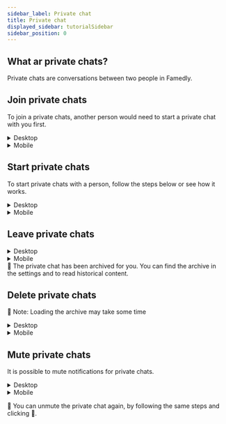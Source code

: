 ```yaml
---
sidebar_label: Private chat
title: Private chat
displayed_sidebar: tutorialSidebar
sidebar_position: 0
---
```


## What ar private chats?

Private chats are conversations between two people in Famedly.

## Join private chats

To join a private chats, another person would need to start a private chat with you first.

   
<details>
<summary>Desktop</summary>

1. You can only join private chats if you have received an invitation. 
2. All invitations can be found at the top of the chats list.
3. Click on the private chats you have been invited to.
4. Accept the invitation.

<aside>
    🚧 If you decline the invitation, you will have to ask the person again to stat a private chat with you, or you can start the private chat.
    
</aside>

</details>
    
   
<details>
<summary>Mobile</summary>

1. You can only join private chats if you have received an invitation. 
2. All invitations can be found at the top of the chats list.
3. Tap on the private chat you have been invited to.
4. Accept the invitation.

<aside>
    🚧 If you decline the invitation, you will have to ask the person again to stat a private chat with you, or you can start the private chat.
    
</aside>

</details>


## Start private chats

To start private chats with a person, follow the steps below or see how it works.

    
<details>
<summary>Desktop</summary>

1. Click on the Start Chat button in the top left corner.
2. Click on **Start Chat**.
3. Click on the person name you want to start a private chat with.
4. Click **Start Chat** or **Open Chat**

</details>

   
<details>
<summary>Mobile</summary>

1. Tap **Chats** at the bottom of the screen.
2. Tap the **+New** button at the bottom right of your screen.
3. Tap on the person name you want to start a private chat with.
4. Tap on **💬.**

</details>

## Leave private chats

    
<details>
<summary>Desktop</summary>

1. Click ℹ in the top right corner of a private chat’s screen to open the group details.
2. Click on **Leave Group**.
3. Click **Exit**.

</details>

    
<details>
<summary>Mobile</summary>

1. Tap the header of a private chat to open the privat chat details.
2. Tap **Exit Chat** at the bottom of the page.
3. Select **Yes**

</details>

<aside>
🚧 The private chat has been archived for you. You can find the archive in the settings and to read historical content.

</aside>

## Delete private chats

<aside>

🚧 Note: Loading the archive may take some time

</aside>
    
<details>
<summary>Desktop</summary>

1. Click on your **profile picture or name initials** to the right of the filter field to open the settings.
2. Click on **Archive**.
3. Click ☑ in the top right corner of the screen.
4. Select one or more private chats you want to delete.
5. Click 🗑.
6. Click **Yes.**

</details>

    
<details>
<summary>Mobile</summary>

1. Tap **Profile Picture or Name Initials** at the top right of the screen to open the settings.
2. Tap **Archive**.
3. Tap **Empty archive**.
4. Tap **Delete** to remove all private chats & group chats.

</details>

## Mute private chats

It is possible to mute notifications for private chats.

<details>
<summary>Desktop</summary>

1. Click ℹ in the top right corner of a privat chat to open the private chat details.
2. Click on 🔔 to mute the private chat.

</details>

<details>
<summary>Mobile</summary>

1. Tap the header of a privat chat to open the privat chat details.
2. Tap 🔔 to mute the group.

</details>

<aside>

🚧 You can unmute the private chat again, by following the same steps and clicking 🔕.

</aside>